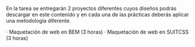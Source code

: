 En la tarea se entregarán 2 proyectos diferentes cuyos diseños podrás descargar en este contenido y en cada una de las prácticas deberás aplicar una metodología diferente.

· Maquetación de web en BEM (3 horas)
· Maquetación de web en SUITCSS (3 horas)